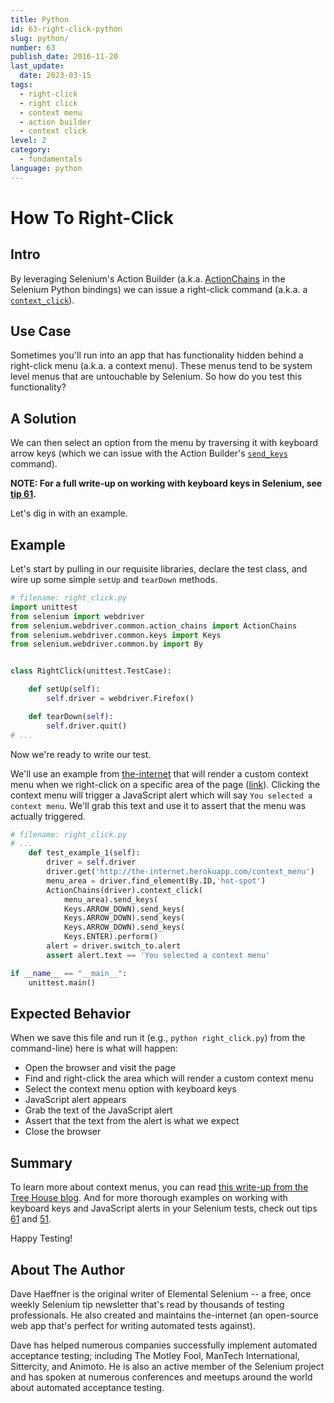 ```yaml
---
title: Python
id: 63-right-click-python
slug: python/
number: 63
publish_date: 2016-11-20
last_update:
  date: 2023-03-15
tags:
  - right-click
  - right click
  - context menu
  - action builder
  - context click
level: 2
category: 
  - fundamentals
language: python
---
```


# How To Right-Click

## Intro

By leveraging Selenium's Action Builder (a.k.a. [ActionChains](http://seleniumhq.github.io/selenium/docs/api/py/webdriver/selenium.webdriver.common.action_chains.html?highlight=actionchains#selenium.webdriver.common.action_chains.ActionChains) in the Selenium Python bindings) we can issue a right-click command (a.k.a. a [`context_click`](http://seleniumhq.github.io/selenium/docs/api/py/webdriver/selenium.webdriver.common.action_chains.html?highlight=actionchains#selenium.webdriver.common.action_chains.ActionChains.context_click)).


## Use Case

Sometimes you'll run into an app that has functionality hidden behind a right-click menu (a.k.a. a context menu). These menus tend to be system level menus that are untouchable by Selenium. So how do you test this functionality?

## A Solution

We can then select an option from the menu by traversing it with keyboard arrow keys (which we can issue with the Action Builder's [`send_keys`](http://seleniumhq.github.io/selenium/docs/api/py/webdriver/selenium.webdriver.common.action_chains.html?highlight=actionchains#selenium.webdriver.common.action_chains.ActionChains.send_keys) command).

__NOTE: For a full write-up on working with keyboard keys in Selenium, see [tip 61](/tips/61-keyboard-keys).__

Let's dig in with an example.

## Example

Let's start by pulling in our requisite libraries, declare the test class, and wire up some simple `setUp` and `tearDown` methods.

```python
# filename: right_click.py
import unittest
from selenium import webdriver
from selenium.webdriver.common.action_chains import ActionChains
from selenium.webdriver.common.keys import Keys
from selenium.webdriver.common.by import By


class RightClick(unittest.TestCase):

    def setUp(self):
        self.driver = webdriver.Firefox()

    def tearDown(self):
        self.driver.quit()
# ...
```

Now we're ready to write our test.

We'll use an example from [the-internet](https://github.com/tourdedave/the-internet) that will render a custom context menu when we right-click on a specific area of the page ([link](http://the-internet.herokuapp.com/context_menu)). Clicking the context menu will trigger a JavaScript alert which will say `You selected a context menu`. We'll grab this text and use it to assert that the menu was actually triggered.

```python
# filename: right_click.py
# ...
    def test_example_1(self):
        driver = self.driver
        driver.get('http://the-internet.herokuapp.com/context_menu')
        menu_area = driver.find_element(By.ID,'hot-spot')
        ActionChains(driver).context_click(
            menu_area).send_keys(
            Keys.ARROW_DOWN).send_keys(
            Keys.ARROW_DOWN).send_keys(
            Keys.ARROW_DOWN).send_keys(
            Keys.ENTER).perform()
        alert = driver.switch_to.alert
        assert alert.text == 'You selected a context menu'

if __name__ == "__main__":
    unittest.main()
```

## Expected Behavior

When we save this file and run it (e.g., `python right_click.py`) from the command-line) here is what will happen:

+ Open the browser and visit the page
+ Find and right-click the area which will render a custom context menu
+ Select the context menu option with keyboard keys
+ JavaScript alert appears
+ Grab the text of the JavaScript alert
+ Assert that the text from the alert is what we expect
+ Close the browser

## Summary

To learn more about context menus, you can read [this write-up from the Tree House blog](http://blog.teamtreehouse.com/building-html5-context-menus). And for more thorough examples on working with keyboard keys and JavaScript alerts in your Selenium tests, check out tips [61](/tips/61-keyboard-keys) and [51](/tips/51-javascript-alerts).

Happy Testing!

## About The Author

Dave Haeffner is the original writer of Elemental Selenium -- a free, once weekly Selenium tip newsletter that's read by thousands of testing professionals. He also created and maintains the-internet (an open-source web app that's perfect for writing automated tests against).

Dave has helped numerous companies successfully implement automated acceptance testing; including The Motley Fool, ManTech International, Sittercity, and Animoto. He is also an active member of the Selenium project and has spoken at numerous conferences and meetups around the world about automated acceptance testing.
